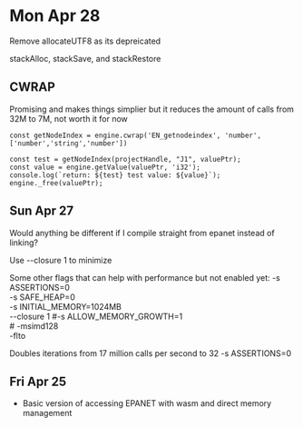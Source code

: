 # Mon Apr 28

Remove allocateUTF8 as its depreicated 

stackAlloc, stackSave, and stackRestore



## CWRAP
Promising and makes things simplier but it reduces the amount of calls from 32M to 7M, not worth it for now

```
const getNodeIndex = engine.cwrap('EN_getnodeindex', 'number', ['number','string','number'])

const test = getNodeIndex(projectHandle, "J1", valuePtr);
const value = engine.getValue(valuePtr, 'i32');
console.log(`return: ${test} test value: ${value}`);
engine._free(valuePtr);
```


## Sun Apr 27


Would anything be different if I compile straight from epanet instead of linking?

Use --closure 1 to minimize


Some other flags that can help with performance but not enabled yet:
    -s ASSERTIONS=0 \
    -s SAFE_HEAP=0 \
    -s INITIAL_MEMORY=1024MB \
    --closure 1
    #-s ALLOW_MEMORY_GROWTH=1 \
    # -msimd128 \
    -flto 



Doubles iterations from 17  million calls per second to 32
-s ASSERTIONS=0
    

## Fri Apr 25

- Basic version of accessing EPANET with wasm and direct memory management